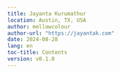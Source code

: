 ```yaml
---
title: Jayanta Kurumathur
location: Austin, TX, USA
author: mellowcolour
author-url: "https://jayantak.com"
date: 2024-08-28
lang: en
toc-title: Contents
version: v0.1.0
---
```

